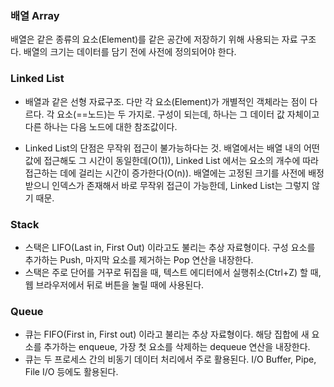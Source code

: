 ### 배열 Array

배열은 같은 종류의 요소(Element)를 같은 공간에 저장하기 위해 사용되는 자료 구조다. 배열의 크기는 데이터를 담기 전에 사전에 정의되어야 한다.



### Linked List 

* 배열과 같은 선형 자료구조. 다만 각 요소(Element)가 개별적인 객체라는 점이 다르다. 각 요소(==노드)는 두 가지로. 구성이 되는데, 하나는 그 데이터 값 자체이고 다른 하나는 다음 노드에 대한 참조값이다. 

* Linked List의 단점은 무작위 접근이 불가능하다는 것. 배열에서는 배열 내의 어떤 값에 접근해도 그 시간이 동일한데(O(1)), Linked List 에서는 요소의 개수에 따라 접근하는 데에 걸리는 시간이 증가한다(O(n)).
배열에는 고정된 크기를 사전에 배정 받으니 인덱스가 존재해서 바로 무작위 접근이 가능한데, Linked List는 그렇지 않기 때문.


### Stack

* 스택은 LIFO(Last in, First Out) 이라고도 불리는 추상 자료형이다. 구성 요소를 추가하는 Push, 마지막 요소를 제거하는 Pop 연산을 내장한다.
* 스택은 주로 단어를 거꾸로 뒤집을 때, 텍스트 에디터에서 실행취소(Ctrl+Z) 할 때, 웹 브라우저에서 뒤로 버튼을 눌릴 때에 사용된다.



### Queue

* 큐는 FIFO(First in, First out) 이라고 불리는 추상 자료형이다. 해당 집합에 새 요소를 추가하는 enqueue, 가장 첫 요소를 삭제하는 dequeue 연산을 내장한다. 
* 큐는 두 프로세스 간의 비동기 데이터 처리에서 주로 활용된다. I/O Buffer, Pipe, File I/O 등에도 활용된다.